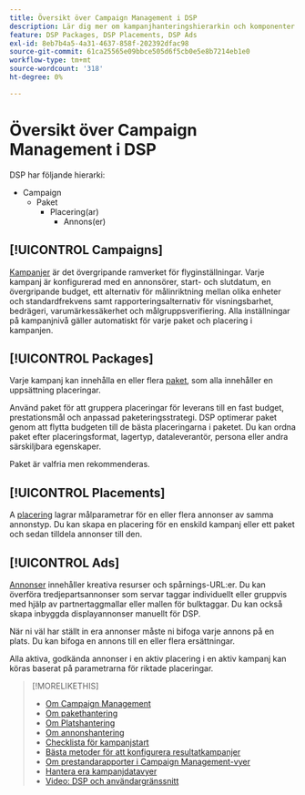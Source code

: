 ```yaml
---
title: Översikt över Campaign Management i DSP
description: Lär dig mer om kampanjhanteringshierarkin och komponenter.
feature: DSP Packages, DSP Placements, DSP Ads
exl-id: 8eb7b4a5-4a31-4637-858f-202392dfac98
source-git-commit: 61ca25565e09bbce505d6f5cb0e5e8b7214eb1e0
workflow-type: tm+mt
source-wordcount: '318'
ht-degree: 0%

---
```


# Översikt över Campaign Management i DSP

DSP har följande hierarki:

* Campaign
   * Paket
      * Placering(ar)
         * Annons(er)
<!-- Do clients think in terms of insertion orders? If yes, then work in the following info.:
In Advertising DSP, an insertion order is represented as a campaign, and line items are represented as packages. Each package will include placements, which can use different strategies and tactics to deliver the line item requirements.
-->

## [!UICONTROL Campaigns]

[Kampanjer](/help/dsp/campaign-management/campaigns/campaign-about.md) är det övergripande ramverket för flyginställningar. Varje kampanj är konfigurerad med en annonsörer, start- och slutdatum, en övergripande budget, ett alternativ för målinriktning mellan olika enheter och standardfrekvens samt rapporteringsalternativ för visningsbarhet, bedrägeri, varumärkessäkerhet och målgruppsverifiering. Alla inställningar på kampanjnivå gäller automatiskt för varje paket och placering i kampanjen.

## [!UICONTROL Packages]

Varje kampanj kan innehålla en eller flera [paket](/help/dsp/campaign-management/packages/package-about.md), som alla innehåller en uppsättning placeringar.

Använd paket för att gruppera placeringar för leverans till en fast budget, prestationsmål och anpassad paketeringsstrategi. DSP optimerar paket genom att flytta budgeten till de bästa placeringarna i paketet. Du kan ordna paket efter placeringsformat, lagertyp, dataleverantör, persona eller andra särskiljbara egenskaper.

Paket är valfria men rekommenderas.

## [!UICONTROL Placements]

A [placering](/help/dsp/campaign-management/placements/placement-about.md) lagrar målparametrar för en eller flera annonser av samma annonstyp. Du kan skapa en placering för en enskild kampanj eller ett paket och sedan tilldela annonser till den.

## [!UICONTROL Ads]

[Annonser](/help/dsp/campaign-management/ads/ad-about.md) innehåller kreativa resurser och spårnings-URL:er. Du kan överföra tredjepartsannonser som servar taggar individuellt eller gruppvis med hjälp av partnertaggmallar eller mallen för bulktaggar. Du kan också skapa inbyggda displayannonser manuellt för DSP.

När ni väl har ställt in era annonser måste ni bifoga varje annons på en plats. Du kan bifoga en annons till en eller flera ersättningar.

Alla aktiva, godkända annonser i en aktiv placering i en aktiv kampanj kan köras baserat på parametrarna för riktade placeringar.

>[!MORELIKETHIS]
>
>* [Om Campaign Management](/help/dsp/campaign-management/campaigns/campaign-about.md)
>* [Om pakethantering](/help/dsp/campaign-management/packages/package-about.md)
>* [Om Platshantering](/help/dsp/campaign-management/placements/placement-about.md)
>* [Om annonshantering](/help/dsp/campaign-management/ads/ad-about.md)
>* [Checklista för kampanjstart](/help/dsp/campaign-management/campaign-launch-checklist.md)
>* [Bästa metoder för att konfigurera resultatkampanjer](/help/dsp/optimization/campaign-best-practices-performance.md)
>* [Om prestandarapporter i Campaign Management-vyer](/help/dsp/campaign-management/reports/campaign-reports-about.md)
>* [Hantera era kampanjdatavyer](/help/dsp/campaign-management/reports/campaign-data-views-manage.md)
>* [Video: DSP och användargränssnitt](https://experienceleague.adobe.com/docs/advertising-learn/tutorials/dsp/ui.html)
